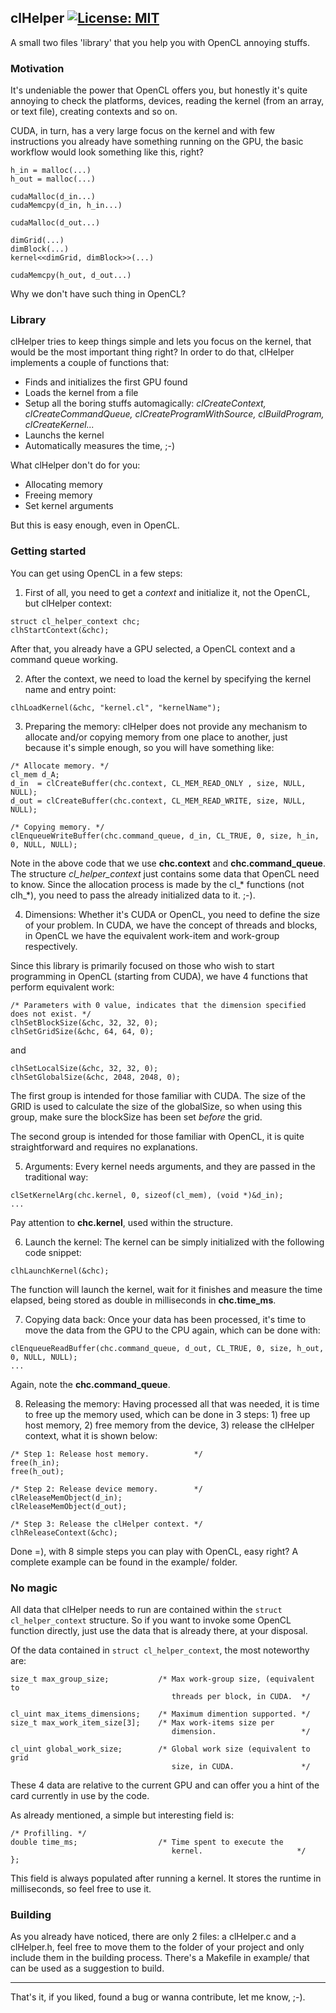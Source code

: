 ## clHelper   [![License: MIT](https://img.shields.io/badge/License-MIT-green.svg)](https://opensource.org/licenses/MIT)
A small two files 'library' that you help you with OpenCL annoying stuffs.

### Motivation
It's undeniable the power that OpenCL offers you, but honestly it's quite annoying to check the 
platforms, devices, reading the kernel (from an array, or text file), creating contexts and so on.

CUDA, in turn, has a very large focus on the kernel and with few instructions you already have something running on the GPU, the basic workflow would look something like this, right?
```
h_in = malloc(...)
h_out = malloc(...)

cudaMalloc(d_in...)
cudaMemcpy(d_in, h_in...)

cudaMalloc(d_out...)

dimGrid(...)
dimBlock(...)
kernel<<dimGrid, dimBlock>>(...)

cudaMemcpy(h_out, d_out...)
```
Why we don't have such thing in OpenCL?

### Library
clHelper tries to keep things simple and lets you focus on the kernel, that would be the most important thing
right? In order to do that, clHelper implements a couple of functions that:
- Finds and initializes the first GPU found
- Loads the kernel from a file
- Setup all the boring stuffs automagically: *clCreateContext, clCreateCommandQueue, clCreateProgramWithSource, clBuildProgram, clCreateKernel...*
- Launchs the kernel
- Automatically measures the time, ;-)

What clHelper don't do for you:
- Allocating memory
- Freeing memory
- Set kernel arguments

But this is easy enough, even in OpenCL.

### Getting started
You can get using OpenCL in a few steps:
1) First of all, you need to get a *context* and initialize it, not the OpenCL, but clHelper context:
```
struct cl_helper_context chc;
clhStartContext(&chc);
```
After that, you already have a GPU selected, a OpenCL context and a command queue working.

2) After the context, we need to load the kernel by specifying the kernel name and entry point:
```
clhLoadKernel(&chc, "kernel.cl", "kernelName");
```
3) Preparing the memory: clHelper does not provide any mechanism to allocate and/or copying memory from one place to another, just because it's simple enough, so you will have something like:
```
/* Allocate memory. */
cl_mem d_A;
d_in  = clCreateBuffer(chc.context, CL_MEM_READ_ONLY , size, NULL, NULL);
d_out = clCreateBuffer(chc.context, CL_MEM_READ_WRITE, size, NULL, NULL);

/* Copying memory. */
clEnqueueWriteBuffer(chc.command_queue, d_in, CL_TRUE, 0, size, h_in, 0, NULL, NULL);
```
Note in the above code that we use **chc.context** and **chc.command_queue**. The structure *cl_helper_context* just contains some data that OpenCL need to know. Since the allocation process is made by the cl_* functions (not clh_*), you need to pass the already initialized data to it. ;-).

4) Dimensions: Whether it's CUDA or OpenCL, you need to define the size of your problem. In CUDA, we have the concept of threads and blocks, in OpenCL we have the equivalent work-item and work-group respectively.

Since this library is primarily focused on those who wish to start programming in OpenCL (starting from CUDA), we have 4 functions that perform equivalent work:
```
/* Parameters with 0 value, indicates that the dimension specified does not exist. */
clhSetBlockSize(&chc, 32, 32, 0);
clhSetGridSize(&chc, 64, 64, 0);
```
and
```
clhSetLocalSize(&chc, 32, 32, 0);
clhSetGlobalSize(&chc, 2048, 2048, 0);
```
The first group is intended for those familiar with CUDA. The size of the GRID is used to calculate the size of the globalSize, so when using this group, make sure the blockSize has been set *before* the grid.

The second group is intended for those familiar with OpenCL, it is quite straightforward and requires no explanations.

5) Arguments: Every kernel needs arguments, and they are passed in the traditional way:
```
clSetKernelArg(chc.kernel, 0, sizeof(cl_mem), (void *)&d_in);
...
```
Pay attention to **chc.kernel**, used within the structure.

6) Launch the kernel: The kernel can be simply initialized with the following code snippet:
```
clhLaunchKernel(&chc);
```
The function will launch the kernel, wait for it finishes and measure the time elapsed, being stored as double in milliseconds in **chc.time_ms**.

7) Copying data back: Once your data has been processed, it's time to move the data from the GPU to the CPU again, which can be done with:
```
clEnqueueReadBuffer(chc.command_queue, d_out, CL_TRUE, 0, size, h_out, 0, NULL, NULL);
...
```
Again, note the **chc.command_queue**.

8) Releasing the memory: Having processed all that was needed, it is time to free up the memory used, which can be done in 3 steps: 1) free up host memory, 2) free memory from the device, 3) release the clHelper context, what it is shown below:
```
/* Step 1: Release host memory.          */
free(h_in);
free(h_out);

/* Step 2: Release device memory.        */
clReleaseMemObject(d_in);
clReleaseMemObject(d_out);

/* Step 3: Release the clHelper context. */
clhReleaseContext(&chc);
```
Done =), with 8 simple steps you can play with OpenCL, easy right?
A complete example can be found in the example/ folder.

### No magic
All data that clHelper needs to run are contained within the `struct cl_helper_context` structure. So if you want to invoke some OpenCL function directly, just use the data that is already there, at your disposal.

Of the data contained in `struct cl_helper_context`, the most noteworthy are:
```
size_t max_group_size;           /* Max work-group size, (equivalent to
                                    threads per block, in CUDA.  */

cl_uint max_items_dimensions;    /* Maximum dimention supported. */
size_t max_work_item_size[3];    /* Max work-items size per
                                    dimension.                   */

cl_uint global_work_size;        /* Global work size (equivalent to grid
	                                size, in CUDA.               */
```
These 4 data are relative to the current GPU and can offer you a hint of the card currently in use by the code.

As already mentioned, a simple but interesting field is:
```
/* Profilling. */
double time_ms;                  /* Time spent to execute the
                                    kernel.                     */
};
```
This field is always populated after running a kernel. It stores the runtime in milliseconds, so feel free to use it.

### Building
As you already have noticed, there are only 2 files: a clHelper.c and a clHelper.h, feel free to move them to the folder of your project and only include them in the building process. There's a Makefile in example/ that can be used as a suggestion to build.

----------------------------
That's it, if you liked, found a bug or wanna contribute, let me know, ;-).